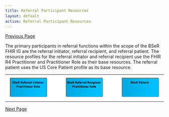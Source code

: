 ```yaml
---
title: Referral Participant Resources
layout: default
active: Referral Participant Resources
---
```


[Previous Page](Resource_Profiles.html)

The primary participants in referral functions within the scope of the BSeR FHIR IG are the referral initiator, referral recipient, and referral patient. The resource profiles for the referral initiator and referral recipient use the FHIR R4 Practitioner and Practitioner Role as their base resources. The referral patient uses the US Core Patient profile as its base resource.
<center>
<table><tr><td><img src="Participant Resources.png" style="width:100%;"/></td></tr></table>
	</center>



[Next Page](Referral_Service_Request_Initiator.html)